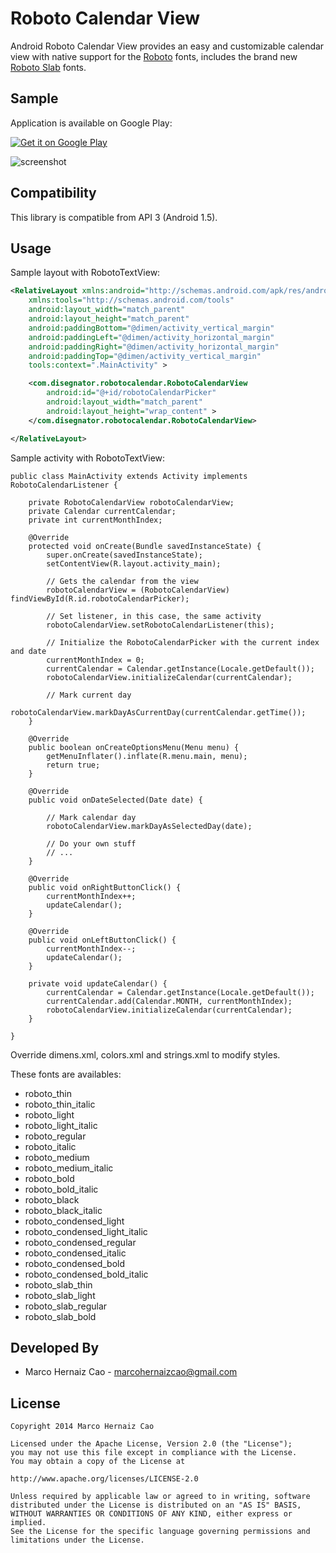 Roboto Calendar View
==============

Android Roboto Calendar View provides an easy and customizable calendar view with native support for the [Roboto](http://developer.android.com/design/style/typography.html) fonts, includes the brand new [Roboto Slab](http://www.google.com/fonts/specimen/Roboto+Slab) fonts.

Sample
------

Application is available on Google Play:

<a href="https://play.google.com/store/apps/details?id=com.disegnator.robotocalendarsample">
  <img alt="Get it on Google Play"
     src="http://www.android.com/images/brand/get_it_on_play_logo_small.png" />
</a>

![screenshot][1]


Compatibility
-------------

This library is compatible from API 3 (Android 1.5).


Usage
-----

Sample layout with RobotoTextView:

``` xml
<RelativeLayout xmlns:android="http://schemas.android.com/apk/res/android"
    xmlns:tools="http://schemas.android.com/tools"
    android:layout_width="match_parent"
    android:layout_height="match_parent"
    android:paddingBottom="@dimen/activity_vertical_margin"
    android:paddingLeft="@dimen/activity_horizontal_margin"
    android:paddingRight="@dimen/activity_horizontal_margin"
    android:paddingTop="@dimen/activity_vertical_margin"
    tools:context=".MainActivity" >

    <com.disegnator.robotocalendar.RobotoCalendarView
        android:id="@+id/robotoCalendarPicker"
        android:layout_width="match_parent"
        android:layout_height="wrap_content" >
    </com.disegnator.robotocalendar.RobotoCalendarView>

</RelativeLayout>
```

Sample activity with RobotoTextView:

```
public class MainActivity extends Activity implements RobotoCalendarListener {

	private RobotoCalendarView robotoCalendarView;
	private Calendar currentCalendar;
	private int currentMonthIndex;

	@Override
	protected void onCreate(Bundle savedInstanceState) {
		super.onCreate(savedInstanceState);
		setContentView(R.layout.activity_main);

		// Gets the calendar from the view
		robotoCalendarView = (RobotoCalendarView) findViewById(R.id.robotoCalendarPicker);

		// Set listener, in this case, the same activity
		robotoCalendarView.setRobotoCalendarListener(this);

		// Initialize the RobotoCalendarPicker with the current index and date
		currentMonthIndex = 0;
		currentCalendar = Calendar.getInstance(Locale.getDefault());
		robotoCalendarView.initializeCalendar(currentCalendar);

		// Mark current day
		robotoCalendarView.markDayAsCurrentDay(currentCalendar.getTime());
	}

	@Override
	public boolean onCreateOptionsMenu(Menu menu) {
		getMenuInflater().inflate(R.menu.main, menu);
		return true;
	}

	@Override
	public void onDateSelected(Date date) {

		// Mark calendar day
		robotoCalendarView.markDayAsSelectedDay(date);

		// Do your own stuff
		// ...
	}

	@Override
	public void onRightButtonClick() {
		currentMonthIndex++;
		updateCalendar();
	}

	@Override
	public void onLeftButtonClick() {
		currentMonthIndex--;
		updateCalendar();
	}

	private void updateCalendar() {
		currentCalendar = Calendar.getInstance(Locale.getDefault());
		currentCalendar.add(Calendar.MONTH, currentMonthIndex);
		robotoCalendarView.initializeCalendar(currentCalendar);
	}

}
```

Override dimens.xml, colors.xml and strings.xml to modify styles.

These fonts are availables:

* roboto_thin
* roboto_thin_italic
* roboto_light
* roboto_light_italic
* roboto_regular
* roboto_italic
* roboto_medium
* roboto_medium_italic
* roboto_bold
* roboto_bold_italic
* roboto_black
* roboto_black_italic
* roboto_condensed_light
* roboto_condensed_light_italic
* roboto_condensed_regular
* roboto_condensed_italic
* roboto_condensed_bold
* roboto_condensed_bold_italic
* roboto_slab_thin
* roboto_slab_light
* roboto_slab_regular
* roboto_slab_bold


Developed By
------------
* Marco Hernaiz Cao - <marcohernaizcao@gmail.com>


License
-------

    Copyright 2014 Marco Hernaiz Cao
    
    Licensed under the Apache License, Version 2.0 (the "License");
    you may not use this file except in compliance with the License.
    You may obtain a copy of the License at
    
    http://www.apache.org/licenses/LICENSE-2.0
    
    Unless required by applicable law or agreed to in writing, software
    distributed under the License is distributed on an "AS IS" BASIS,
    WITHOUT WARRANTIES OR CONDITIONS OF ANY KIND, either express or implied.
    See the License for the specific language governing permissions and
    limitations under the License.

[1]: http://i62.tinypic.com/kf1d05.jpg

